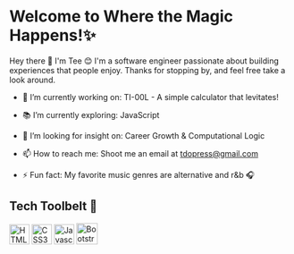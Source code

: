 # Welcome to Where the Magic Happens!✨

<!--**tdo95/tdo95** is a ✨ _special_ ✨ repository because its `README.md` (this file) appears on your GitHub profile.-->

Hey there 👋 I'm Tee 😊 I'm a software engineer passionate about building experiences that people enjoy. Thanks for stopping by, and feel free take a look around.

- 🔭 I’m currently working on: TI-00L - A simple calculator that levitates!

- 📚 I’m currently exploring: JavaScript

- 🤔 I’m looking for insight on: Career Growth & Computational Logic

- 📫 How to reach me: Shoot me an email at <a href="mailto:tdopress@gmail.com">tdopress@gmail.com</a>

- ⚡ Fun fact: My favorite music genres are alternative and r&b 🎧

## Tech Toolbelt  🔨
<a href="https://developer.mozilla.org/en-US/docs/Glossary/HTML5" target="_blank" rel="noreferrer"><img src="https://cdn.jsdelivr.net/gh/devicons/devicon/icons/html5/html5-plain.svg" width="36" height="36" alt="HTML5" /></a>
<a href="https://developer.mozilla.org/en-US/docs/Web/CSS" target="_blank" rel="noreferrer"><img src="https://cdn.jsdelivr.net/gh/devicons/devicon/icons/css3/css3-plain.svg" width="36" height="36" alt="CSS3" /></a>
<a href="https://developer.mozilla.org/en-US/docs/Web/JavaScript" target="_blank" rel="noreferrer"><img src="https://cdn.jsdelivr.net/gh/devicons/devicon/icons/javascript/javascript-original.svg" width="36" height="36" alt="Javascript" /></a>
<a href="https://developer.mozilla.org/en-US/docs/Glossary/Bootstrap" target="_blank" rel="noreferrer"><img src="https://cdn.jsdelivr.net/gh/devicons/devicon/icons/bootstrap/bootstrap-original.svg" width="38" height="38" alt="Bootstrap" /></a>
